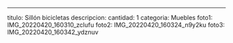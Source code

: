 ---
titulo: Sillón bicicletas
descripcion: 
cantidad: 1
categoria: Muebles
foto1: IMG_20220420_160310_zclufu
foto2: IMG_20220420_160324_n9y2ku
foto3: IMG_20220420_160342_ydznuv
